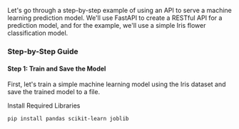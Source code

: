 Let's go through a step-by-step example of using an API to serve a machine learning prediction model. We'll use FastAPI to create a RESTful API for a prediction model, and for the example, we'll use a simple Iris flower classification model.

### Step-by-Step Guide

#### Step 1: Train and Save the Model
First, let's train a simple machine learning model using the Iris dataset and save the trained model to a file.

Install Required Libraries

```
pip install pandas scikit-learn joblib

```
